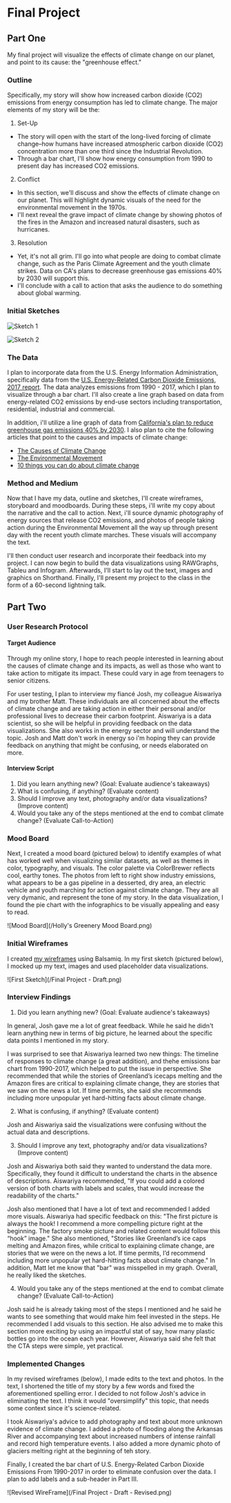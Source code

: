 # Final Project 

## Part One

My final project will visualize the effects of climate change on our planet, and point to its cause: the "greenhouse effect." 

### Outline

Specifically, my story will show how increased carbon dioxide (CO2) emissions from energy consumption has led to climate change. The major elements of my story will be the:

1. Set-Up
* The story will open with the start of the long-lived forcing of climate change–how humans have increased atmospheric carbon dioxide   (CO2) concentration more than one third since the Industrial Revolution. 
* Through a bar chart, I'll show how energy consumption from 1990 to present day has increased CO2 emissions.
  
2. Conflict
* In this section, we'll discuss and show the effects of climate change on our planet. This will highlight dynamic visuals of the need for the environmental movement in the 1970s.
* I'll next reveal the grave impact of climate change by showing photos of the fires in the Amazon and increased natural disasters, such as hurricanes.
 
3. Resolution
* Yet, it's not all grim. I'll go into what people are doing to combat climate change, such as the Paris Climate Agreement and the youth climate strikes. Data on CA's plans to decrease greenhouse gas emissions 40% by 2030 will support this.
* I'll conclude with a call to action that asks the audience to do something about global warming.

### Initial Sketches

![Sketch 1](/IMG-9775.JPG)

![Sketch 2](/co2-emissions-sketch.jpg)

### The Data 

I plan to incorporate data from the U.S. Energy Information Administration, specifically data from the [U.S. Energy-Related Carbon Dioxide Emissions, 2017 report](https://www.eia.gov/environment/emissions/carbon/). The data analyzes emissions from 1990 - 2017, which I plan to visualize through a bar chart. I'll also create a line graph based on data from energy-related CO2 emissions by end-use sectors including transportation, residential, industrial and commercial. 

In addition, i'll utilize a line graph of data from [California's plan to reduce greenhouse gas emissions 40% by 2030](https://www.eia.gov/todayinenergy/detail.php?id=34792). I also plan to cite the following articles that point to the causes and impacts of climate change:

* [The Causes of Climate Change](https://climate.nasa.gov/causes/)
* [The Environmental Movement](https://www.encyclopedia.com/earth-and-environment/ecology-and-environmentalism/environmental-studies/environmental-movement)
* [10 things you can do about climate change](https://davidsuzuki.org/what-you-can-do/top-10-ways-can-stop-climate-change/)

### Method and Medium

Now that I have my data, outline and sketches, I'll create wireframes, storyboard and moodboards. During these steps, i'll write my copy about the narrative and the call to action. Next, i'll source dynamic photography of energy sources that release CO2 emissions, and photos of people taking action during the Environmental Movement all the way up through present day with the recent youth climate marches. These visuals will accompany the text.

I'll then conduct user research and incorporate their feedback into my project. I can now begin to build the data visualizations using RAWGraphs, Tableu and Infogram. Afterwards, I'll start to lay out the text, images and graphics on Shorthand. Finally, I'll present my project to the class in the form of a 60-second lightning talk. 

## Part Two

### User Research Protocol  

#### Target Audience

Through my online story, I hope to reach people interested in learning about the causes of climate change and its impacts, as well as those who want to take action to mitigate its impact. These could vary in age from teenagers to senior citizens.

For user testing, I plan to interview my fiancé Josh, my colleague Aiswariya and my brother Matt. These individuals are all concerned about the effects of climate change and are taking action in either their personal and/or professional lives to decrease their carbon footprint. Aiswariya is a data scientist, so she will be helpful in providing feedback on the data visualizations. She also works in the energy sector and will understand the topic. Josh and Matt don't work in energy so i'm hoping they can provide feedback on anything that might be confusing, or needs elaborated on more.

#### Interview Script 

1. Did you learn anything new? (Goal: Evaluate audience's takeaways)
2. What is confusing, if anything? (Evaluate content)
3. Should I improve any text, photography and/or data visualizations? (Improve content)
4. Would you take any of the steps mentioned at the end to combat climate change? (Evaluate Call-to-Action)

### Mood Board

Next, I created a mood board (pictured below) to identify examples of what has worked well when visualizing similar datasets, as well as themes in color, typography, and visuals. The color palette via ColorBrewer reflects cool, earthy tones. The photos from left to right show industry emissions, what appears to be a gas pipeline in a desserted, dry area, an electric vehicle and youth marching for action against climate change. They are all very dymanic, and represent the tone of my story. In the data visualization, I found the pie chart with the infographics to be visually appealing and easy to read.

![Mood Board](/Holly's Greenery Mood Board.png)

### Initial Wireframes

I created [my wireframes](https://balsamiq.cloud/spyvd1y/phpvtm5) using Balsamiq. In my first sketch (pictured below), I mocked up my text, images and used placeholder data visualizations.

![First Sketch](/Final Project - Draft.png)


### Interview Findings

1. Did you learn anything new? (Goal: Evaluate audience's takeaways)

In general, Josh gave me a lot of great feedback. While he said he didn't learn anything new in terms of big picture, he learned about the specific data points I mentioned in my story.

I was surprised to see that Aiswariya learned two new things: The timeline of responses to climate change (a great addition), and thehe emissions bar chart from 1990-2017, which helped to put the issue in perspective. She recommended that while the stories of Greenland’s icecaps melting and the Amazon fires are critical to explaining climate change, they are stories that we saw on the news a lot. If time permits, she said she recommends including more unpopular yet hard-hitting facts about climate change.

2. What is confusing, if anything? (Evaluate content)

Josh and Aiswariya said the visualizations were confusing without the actual data and descriptions.

3. Should I improve any text, photography and/or data visualizations? (Improve content)

Josh and Aiswariya both said they wanted to understand the data more. Specifically, they found it difficult to understand the charts in the absence of descriptions. Aiswariya recommended, "If you could add a colored version of both charts with labels and scales, that would increase the readability of the charts."

Josh also mentioned that I have a lot of text and recommended I added more visuals. Aiswariya had specific feedback on this: "The first picture is always the hook! I recommend a more compelling picture right at the beginning. The factory smoke picture and related content would follow this “hook” image." She also mentioned, "Stories like Greenland’s ice caps melting and Amazon fires, while critical to explaining climate change, are stories that we were on the news a lot. If time permits, I’d recommend including more unpopular yet hard-hitting facts about climate change." In addition, Matt let me know that "bar" was misspelled in my graph. Overall, he really liked the sketches.

4. Would you take any of the steps mentioned at the end to combat climate change? (Evaluate Call-to-Action)

Josh said he is already taking most of the steps I mentioned and he said he wants to see something that would make him feel invested in the steps. He recommended I add visuals to this section. He also advised me to make this section more exciting by using an impactful stat of say, how many plastic bottles go into the ocean each year. However, Aiswariya said she felt that the CTA steps were simple, yet practical.

### Implemented Changes

In my revised wireframes (below), I made edits to the text and photos. In the text, I shortened the title of my story by a few words and fixed the aforementioned spelling error. I decided to not follow Josh's advice in eliminating the text. I think it would "oversimplify" this topic, that needs some context since it's science-related. 

I took Aiswariya's advice to add photography and text about more unknown evidence of climate change. I added a photo of flooding along the Arkansas River and accompanying text about increased numbers of intense rainfall and record high temperature events. I also added a more dynamic photo of glaciers melting right at the beginning of teh story.

Finally, I created the bar chart of U.S. Energy-Related Carbon Dioxide Emissions From 1990-2017 in order to eliminate confusion over the data. I plan to add labels and a sub-header in Part III.

![Revised WireFrame](/Final Project - Draft - Revised.png)

